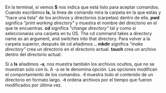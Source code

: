 En la terminal, si vemos <b>$</b> nos indica que está listo para aceptar comandos.
Cuando escribimos <b>ls</b>, la línea de comando mira la carpeta en la que estás y "hace una lista" de los archivos y directorios (carpetas) dentro de ella.
<b>pwd</b> significa <i>"print working directory"</i> y muestra el nombre del directorio en el que te encuentras.
<b>cd</b> significa <i>"change directory"</i> tal y como si seleccionaras una carpeta en tu OS.
The cd command takes a directory name as an argument, and switches into that directory.
Para volver a la carpeta superior, después de cd añadimos <b>..</b>
<b>mkdir</b> significa <i>"make directory"</i> crea un directorio en el directorio actual.
<b>touch</b> crea un archivo dentro del directorio actual.

Si a <b>ls</b> añadimos <b>-a</b>, nos muestra también los archivos ocultos, que no se muestran solo con ls. A -a se le denomina <i>opción</i>. Las opciones modifican el comportamiento de los comandos. <b>-l</b> muestra todo el contenido de un directorio en formato largo. <b>-t</b> ordena archivos por el tiempo que fueron modificados por última vez.
